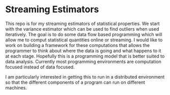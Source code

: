 # Streaming Estimators
This repo is for my streaming estimators of statistical properties.
We start with the variance estimator which can be used to find outliers when used iteratively.
The goal is to do some data flow based programming which will allow me to comput statistical quantities online or streaming.
I would like to work on building a framework for these computations that allows the programmer to
think about where the data is going and what happens to it at each stage.
Hopefully this is a programming model that is better suited to data analysis. 
Currently most programming environments are computation focused instead of data focused. 

I am particularly interested in getting this to run in a distributed environment so that 
the different components of a program can run on different machines. 
